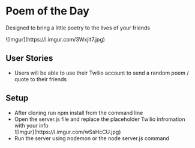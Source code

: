 <h1>Poem of the Day</h1>
<p>Designed to bring a little poetry to the lives of your friends</p>
![Imgur](https://i.imgur.com/3Wxjlt7.jpg)

<h2>User Stories</h2>
<ul>
  <li>Users will be able to use their Twilio account to send a random poem / quote to their friends</li>
</ul>

<h2>Setup</h2>
<ul>
  <li>After cloning run npm install from the command line</li>
  <li>Open the server.js file and replace the placeholder Twilio infromation with your info</li>
  ![Imgur](https://i.imgur.com/wSsHcCU.jpg)
  <li> Run the server using nodemon or the node server.js command</li>
</ul>
